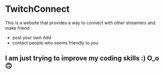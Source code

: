# TwitchConnect

This is a website that provides a way to connect with other streamers and make friend

- post your own Add
- contact people who seems friendly to you

## I am just trying to improve my coding skills :) O_o 🙃
